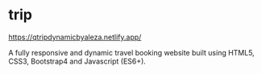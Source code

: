 # trip
https://qtripdynamicbyaleza.netlify.app/

A fully responsive and dynamic travel booking website built using HTML5, CSS3, Bootstrap4 and Javascript (ES6+).
